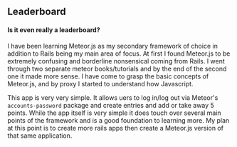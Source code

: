 ## Leaderboard
#### Is it even really a leaderboard?

I have been learning Meteor.js as my secondary framework of choice in addition to Rails being my main area of focus.
At first I found Meteor.js to be extremely confusing and borderline nonsensical coming from Rails. I went through two separate
meteor books/tutorials and by the end of the second one it made more sense. I have come to grasp the basic concepts of Meteor.js, and by proxy I started to understand how Javascript.

This app is very very simple. It allows uers to log in/log out via Meteor's `accounts-password` package and create entries and add or take away 5 points.
While the app itself is very simple it does touch over several main points of the framework and is a good foundation to learning more. My plan at this point is to create more rails apps then create a Meteor.js version of that same application.
